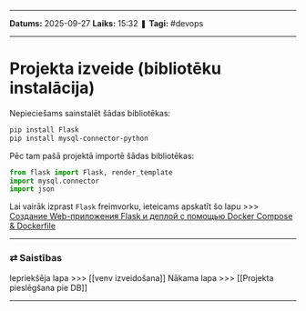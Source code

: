 ___

**Datums:** 2025-09-27
**Laiks:** 15:32
❚ **Tagi:** #devops 

---
# Projekta izveide (bibliotēku instalācija)

Nepieciešams sainstalēt šādas bibliotēkas:

```bash
pip install Flask
pip install mysql-connector-python
```

Pēc tam pašā projektā importē šādas bibliotēkas:

```python
from flask import Flask, render_template
import mysql.connector
import json
```

Lai vairāk izprast `Flask` freimvorku, ieteicams apskatīt šo lapu >>>
[Создание Web-приложения Flask и деплой с помощью Docker Compose & Dockerfile](https://python.ivan-shamaev.ru/run-install-deploy-flask-web-app-docker-dockerfile-compose/)

---
### ⇄ Saistības

Iepriekšēja lapa >>> [[venv izveidošana]]
Nākama lapa >>> [[Projekta pieslēgšana pie DB]]

---